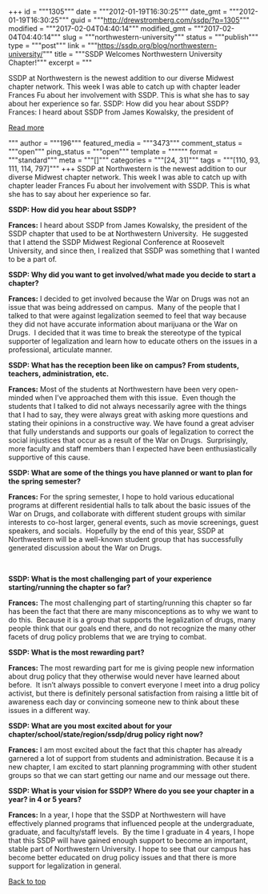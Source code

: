 +++
id = """1305"""
date = """2012-01-19T16:30:25"""
date_gmt = """2012-01-19T16:30:25"""
guid = """http://drewstromberg.com/ssdp/?p=1305"""
modified = """2017-02-04T04:40:14"""
modified_gmt = """2017-02-04T04:40:14"""
slug = """northwestern-university"""
status = """publish"""
type = """post"""
link = """https://ssdp.org/blog/northwestern-university/"""
title = """SSDP Welcomes Northwestern University Chapter!"""
excerpt = """<p>SSDP at Northwestern is the newest addition to our diverse Midwest chapter network. This week I was able to catch up with chapter leader Frances Fu about her involvement with SSDP. This is what she has to say about her experience so far. SSDP: How did you hear about SSDP?  Frances: I heard about SSDP from James Kowalsky, the president of</p>
<div class="h10"></div>
<p><a class="more-link2 flat" href="https://ssdp.org/blog/northwestern-university/">Read more</a></p>
"""
author = """196"""
featured_media = """3473"""
comment_status = """open"""
ping_status = """open"""
template = """"""
format = """standard"""
meta = """[]"""
categories = """[24, 31]"""
tags = """[110, 93, 111, 114, 797]"""
+++
SSDP at Northwestern is the newest addition to our diverse Midwest chapter network. This week I was able to catch up with chapter leader Frances Fu about her involvement with SSDP. This is what she has to say about her experience so far.



<strong>SSDP: How did you hear about SSDP? </strong>



<strong>Frances:</strong> I heard about SSDP from James Kowalsky, the president of the SSDP chapter that used to be at Northwestern University.  He suggested that I attend the SSDP Midwest Regional Conference at Roosevelt University, and since then, I realized that SSDP was something that I wanted to be a part of.



<strong>SSDP: Why did you want to get involved/what made you decide to start a chapter?</strong>



<strong>Frances:</strong> I decided to get involved because the War on Drugs was not an issue that was being addressed on campus.  Many of the people that I talked to that were against legalization seemed to feel that way because they did not have accurate information about marijuana or the War on Drugs.  I decided that it was time to break the stereotype of the typical supporter of legalization and learn how to educate others on the issues in a professional, articulate manner.



<strong>SSDP: What has the reception been like on campus? From students, teachers, administration, etc.</strong>



<strong>Frances:</strong> Most of the students at Northwestern have been very open-minded when I’ve approached them with this issue.  Even though the students that I talked to did not always necessarily agree with the things that I had to say, they were always great with asking more questions and stating their opinions in a constructive way. We have found a great adviser that fully understands and supports our goals of legalization to correct the social injustices that occur as a result of the War on Drugs.  Surprisingly, more faculty and staff members than I expected have been enthusiastically supportive of this cause.



<strong>SSDP: What are some of the things you have planned or want to plan for the spring semester?</strong>



<strong>Frances:</strong> For the spring semester, I hope to hold various educational programs at different residential halls to talk about the basic issues of the War on Drugs, and collaborate with different student groups with similar interests to co-host larger, general events, such as movie screenings, guest speakers, and socials.  Hopefully by the end of this year, SSDP at Northwestern will be a well-known student group that has successfully generated discussion about the War on Drugs.



&nbsp;



<strong>SSDP: What is the most challenging part of your experience starting/running the chapter so far? </strong>



<strong>Frances:</strong> The most challenging part of starting/running this chapter so far has been the fact that there are many misconceptions as to why we want to do this.  Because it is a group that supports the legalization of drugs, many people think that our goals end there, and do not recognize the many other facets of drug policy problems that we are trying to combat.



<strong>SSDP: What is the most rewarding part?</strong>



<strong>Frances:</strong> The most rewarding part for me is giving people new information about drug policy that they otherwise would never have learned about before.  It isn’t always possible to convert everyone I meet into a drug policy activist, but there is definitely personal satisfaction from raising a little bit of awareness each day or convincing someone new to think about these issues in a different way.



<strong>SSDP: What are you most excited about for your chapter/school/state/region/ssdp/drug policy right now?</strong>



<strong>Frances:</strong> I am most excited about the fact that this chapter has already garnered a lot of support from students and administration. Because it is a new chapter, I am excited to start planning programming with other student groups so that we can start getting our name and our message out there.



<strong>SSDP: What is your vision for SSDP? Where do you see your chapter in a year? in 4 or 5 years? </strong>



<strong>Frances: </strong>In a year, I hope that the SSDP at Northwestern will have effectively planned programs that influenced people at the undergraduate, graduate, and faculty/staff levels.  By the time I graduate in 4 years, I hope that this SSDP will have gained enough support to become an important, stable part of Northwestern University. I hope to see that our campus has become better educated on drug policy issues and that there is more support for legalization in general.



<a title="Back to Top" href="http://ssdp.org/news/blog/northwestern-university#top">Back to top</a>
